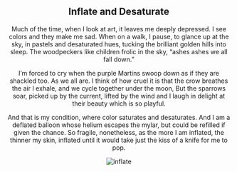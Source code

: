 <div align="center">

## Inflate and Desaturate

Much of the time, when I look at art, it leaves me deeply depressed. 
I see colors and they make me sad. When on a walk, I pause,
to glance up at the sky, in pastels and desaturated hues, tucking
the brilliant golden hills into sleep. The woodpeckers like
children frolic in the sky, “ashes ashes we all fall down.”

I’m forced to cry when the purple Martins swoop down as if they are
shackled too. As we all are. I think of how cruel it is that the
crow breathes the air I exhale, and we cycle together under the moon, 
But the sparrows soar, picked up by the current, lifted by the wind
and I laugh in delight at their beauty which is so playful.

And that is my condition, where color saturates and desaturates. 
And I am a deflated balloon whose helium escapes the mylar,
but could be refilled if given the chance. So fragile, nonetheless,
as the more I am inflated, the thinner my skin, inflated until
it would take just the kiss of a knife for me to pop.


![inflate](/writing/images/inflate.png)
